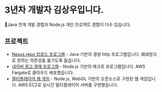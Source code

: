 # 3년차 개발자 김상우입니다.

Java 연계 개발 경험과 Node.js 개인 프로젝트 경험이 다수 있습니다.



## 프로젝트
- [Nexus repo 업로드 프로그램](https://github.com/electronyoon/NexusComponentDeployer) - Java 기반의 경량 http 프로그램입니다. 폐쇄망으로 원하는 의존성을 옮기도록 돕습니다.
- [네이버 광고 경매 프로그램](https://github.com/electronyoon/NaverAdAutoBiddingApp) - Node.js 기반의 매크로 프로그램입니다. AWS Fargate로 클라우드 배포했습니다.
- [멀티플레이어 웹 게임](https://github.com/jungle-escape/jungle-escape) - Node.js, WebGL 기반의 오픈소스로 구현된 웹 게임입니다. AWS EC2로 실시간 멀티플레이어 서버를 구현했습니다.
